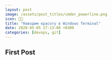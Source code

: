 ```yaml
---
layout: post
image: /assets/post_titles/cmder_powerline.png
icon: 👨‍💻
title: "Наводим красоту в Windows Terminal"
date: 2020-05-05 17:13:00 +0300
categories: [devops, git]
---
```


## First Post
